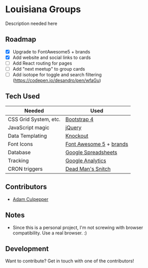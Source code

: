 # Louisiana Groups
Description needed here

## Roadmap
- [x] Upgrade to FontAwesome5 + brands
- [x] Add website and social links to cards
- [ ] Add React routing for pages
- [ ] Add "next meetup" to group cards
- [ ] Add isotope for toggle and search filtering (https://codepen.io/desandro/pen/wfaGu)

## Tech Used
| Needed | Used |
| ------ | ------ |
| CSS Grid System, etc. | [Bootstrap 4](http://getbootstrap.com)
| JavaScript magic | [jQuery](https://jquery.com)
| Data Templating | [Knockout](http://knockoutjs.com)
| Font Icons | [Font Awesome 5](https://fontawesome.com) + [brands](https://fontawesome.com/icons?d=brands)
| Database | [Google Spreadsheets](https://google.com/sheets)
| Tracking | [Google Analytics](https://google.com/analytics)
| CRON triggers | [Dead Man's Snitch](https://deadmanssnitch.com/r/b2746d2af7)


## Contributors
- [Adam Culpepper](https://github.com/adamculpepper)


## Notes
- Since this is a personal project, I'm not screwing with browser compatibility. Use a real browser. :)


## Development
Want to contribute? Get in touch with one of the contributors!
